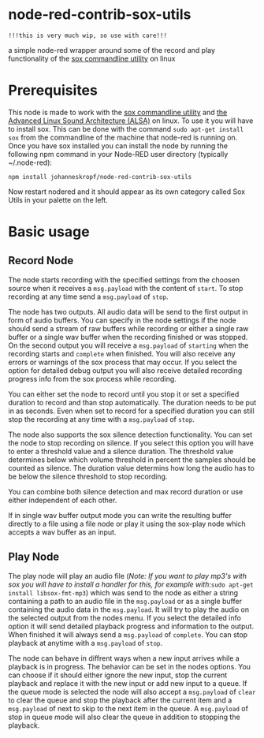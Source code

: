 # node-red-contrib-sox-utils

```
!!!this is very much wip, so use with care!!!
```

a simple node-red wrapper around some of the record and play functionality of the [sox commandline utility](http://sox.sourceforge.net/) on linux

# Prerequisites

This node is made to work with the [sox commandline utility](http://sox.sourceforge.net/) and [the Advanced Linux Sound Architecture (ALSA)](https://alsa-project.org/wiki/Main_Page) on linux. To use it you will have to install sox. This can be done with the command `sudo apt-get install sox` from the commandline of the machine that node-red is running on.
Once you have sox installed you can install the node by running the following npm command in your Node-RED user directory (typically ~/.node-red):
```
npm install johanneskropf/node-red-contrib-sox-utils
```
Now restart nodered and it should appear as its own category called Sox Utils in your palette on the left.

# Basic usage

## Record Node

The node starts recording with the specified settings from the choosen source when it receives a `msg.payload` with the content of `start`.
To stop recording at any time send a `msg.payload` of `stop`.

The node has two outputs.
All audio data will be send to the first output in form of audio buffers. You can specify in the node settings if the node should send a stream of raw buffers while recording or either a single raw buffer or a single wav buffer when the recording finished or was stopped.
On the second output you will receive a `msg.payload` of `starting` when the recording starts and `complete` when finished. You will also receive any errors or warnings of the sox process that may occur.
If you select the option for detailed debug output you will also receive detailed recording progress info from the sox process while recording.

You can either set the node to record until you stop it or set a specified duration to record and than stop automatically. The duration needs to be put in as seconds. Even when set to record for a specified duration you can still stop the recording at any time with a `msg.payload` of `stop`.

The node also supports the sox silence detection functionality. You can set the node to stop recording on silence. If you select this option you will have to enter a threshold value and a silence duration. The threshold value determines below which volume threshold in percent the samples should be counted as silence. The duration value determins how long the audio has to be below the silence threshold to stop recording.

You can combine both silence detection and max record duration or use either independent of each other.

If in single wav buffer output mode you can write the resulting buffer directly to a file using a file node or play it using the sox-play node which accepts a wav buffer as an input.

## Play Node

The play node will play an audio file (*Note: If you want to play mp3's with sox you will have to install a handler for this, for example with:*`sudo apt-get install libsox-fmt-mp3`) which was send to the node as either a string containing a path to an audio file in the `msg.payload` or as a single buffer containing the audio data in the `msg.payload`. It will try to play the audio on the selected output from the nodes menu. If you select the detailed info option it will send detailed playback progress and information to the output. When finished it will always send a `msg.payload` of `complete`.
You can stop playback at anytime with a `msg.payload` of `stop`.

The node can behave in diffrent ways when a new input arrives while a playback is in progress. The behavior can be set in the nodes options. You can choose if it should either ignore the new input, stop the current playback and replace it with the new input or add new input to a queue.
If the queue mode is selected the node will also accept a `msg.payload` of `clear` to clear the queue and stop the playback after the current item and a `msg.payload` of next to skip to the next item in the queue. A `msg.payload` of stop in queue mode will also clear the queue in addition to stopping the playback.
